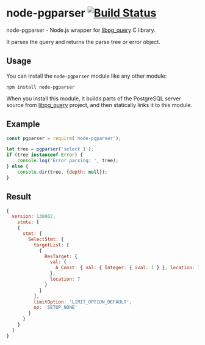 # node-pgparser [![Build Status](https://travis-ci.org/MGorkov/node-pgparser.svg?branch=master)](https://travis-ci.org/MGorkov/node-pgparser)
node-pgparser - Node.js wrapper for [libpg_query](https://github.com/lfittl/libpg_query) C library.

It parses the query and returns the parse tree or error object.

## Usage

You can install the `node-pgparser` module like any other module:

```
npm install node-pgparser
```

When you install this module, it builds parts of the PostgreSQL server source from [libpg_query](https://github.com/lfittl/libpg_query) project, and then statically links it to this module.

## Example

```js
const pgparser = require('node-pgparser');

let tree = pgparser('select 1');
if (tree instanceof Error) {
    console.log('Error parsing: ', tree);
} else {
    console.dir(tree, {depth: null});
}
```

## Result
```js
{
  version: 130002,
    stmts: [
    {
      stmt: {
        SelectStmt: {
          targetList: [
            {
              ResTarget: {
                val: {
                  A_Const: { val: { Integer: { ival: 1 } }, location: 7 }
                },
                location: 7
              }
            }
          ],
          limitOption: 'LIMIT_OPTION_DEFAULT',
          op: 'SETOP_NONE'
        }
      }
    }
  ]
}
```
